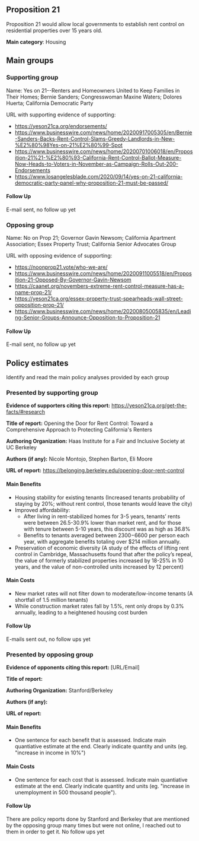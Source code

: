 ## Proposition 21

Proposition 21 would allow local governments to establish rent control on residential properties over 15 years old.

**Main category**: Housing


## Main groups  

### Supporting group
Name: Yes on 21--Renters and Homeowners United to Keep Families in Their Homes; Bernie Sanders; Congresswoman Maxine Waters; Dolores Huerta; California Democratic Party

URL with supporting evidence of supporting:  
- https://yeson21ca.org/endorsements/
- https://www.businesswire.com/news/home/20200917005305/en/Bernie-Sanders-Backs-Rent-Control-Slams-Greedy-Landlords-in-New-%E2%80%98Yes-on-21%E2%80%99-Spot
- https://www.businesswire.com/news/home/20200701006018/en/Proposition-21%21-%E2%80%93-California-Rent-Control-Ballot-Measure-Now-Heads-to-Voters-in-November-as-Campaign-Rolls-Out-200-Endorsements
- https://www.losangelesblade.com/2020/09/14/yes-on-21-california-democratic-party-panel-why-proposition-21-must-be-passed/

#### Follow Up
E-mail sent, no follow up yet


### Opposing group
Name: No on Prop 21; Governor Gavin Newsom; California Apartment Association; Essex Property Trust; California Senior Advocates Group

URL with opposing evidence of supporting:  
- https://noonprop21.vote/who-we-are/
- https://www.businesswire.com/news/home/20200911005518/en/Proposition-21-Opposed-By-Governor-Gavin-Newsom
- https://caanet.org/novembers-extreme-rent-control-measure-has-a-name-prop-21/
-  https://yeson21ca.org/essex-property-trust-spearheads-wall-street-opposition-prop-21/
- https://www.businesswire.com/news/home/20200805005835/en/Leading-Senior-Groups-Announce-Opposition-to-Proposition-21

#### Follow Up
E-mail sent, no follow up yet

## Policy estimates
Identify and read the main policy analyses provided by each group

### Presented by supporting group
**Evidence of supporters citing this report:** https://yeson21ca.org/get-the-facts/#research

**Title of report:** Opening the Door for Rent Control: Toward a Comprehensive Approach to Protecting California's Renters  

**Authoring Organization:** Haas Institute for a Fair and Inclusive Society at UC Berkeley

**Authors (if any):** Nicole Montojo, Stephen Barton, Eli Moore

**URL of report:** https://belonging.berkeley.edu/opening-door-rent-control

#### Main Benefits
- Housing stability for existing tenants (Increased tenants probability of staying by 20%; without rent control, those tenants would leave the city)
- Improved affordability:
    - After living in rent-stabilized homes for 3-5 years, tenants’ rents were between 26.5-30.9% lower than market rent, and for those with tenure between 5-10 years, this discount was as high as 36.8%
    - Benefits to tenants averaged between $2300-$6600 per person each year, with aggregate benefits totaling over $214 million annually.
- Preservation of economic diversity (A study of the effects of lifting rent control in Cambridge, Massachusetts found that after the policy’s repeal, the value of formerly stabilized properties increased by 18-25% in 10 years, and the value of non-controlled units increased by 12 percent)

#### Main Costs
- New market rates will not filter down to moderate/low-income tenants (A shortfall of 1.5 million tenants)
- While construction market rates fall by 1.5%, rent only drops by 0.3% annually, leading to a heightened housing cost burden

#### Follow Up
E-mails sent out, no follow ups yet


### Presented by opposing group
**Evidence of opponents citing this report:** [URL/Email]

**Title of report:**

**Authoring Organization:** Stanford/Berkeley

**Authors (if any):**

**URL of report:**

#### Main Benefits
- One sentence for each benefit that is assessed. Indicate main quantiative estimate at the end. Clearly indicate quantity and units  (eg. "increase in income in 10%")

#### Main Costs
- One sentence for each cost that is assessed. Indicate main quantiative estimate at the end. Clearly indicate quantity and units (eg. "increase in unemployment in 500 thousand people").

#### Follow Up
There are policy reports done by Stanford and Berkeley that are mentioned by the opposing group many times but were not online, I reached out to them in order to get it. No follow ups yet


<!-- Later
## Perceptions of credibility  
### Of own policy estimates
#### Supporters  
#### Opponents
### Of policy estimates from the other side
#### Supporters  
#### Opponents
-->
